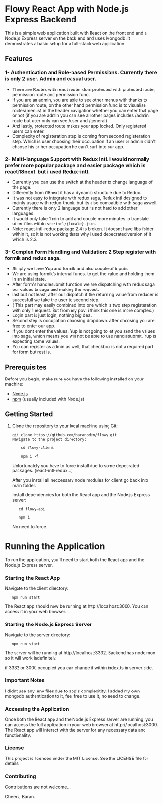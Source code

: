 # Flowy React App with Node.js Express Backend

This is a simple web application built with React on the front end and a Node.js Express server on the back end and uses Mongodb. It demonstrates a basic setup for a full-stack web application.

## Features

### 1- Authentication and Role-based Permissions. Currently there is only 2 user. Admin and casual user.

- There are Routes with react router dom protected with protected route, permission route and permission func.
- If you are an admin, you are able to see other menus with thanks to permission route, on the other hand permission func is to visualise routes(menus) in the header navigation whether you can enter that page or not (if you are admin you can see all other pages includes /admin route but user only can see /user and /general)
- And lastly, protected route makes your app locked. Only registered users can enter.
- Complexity of registeration step is coming from second registeration step. Which is user choosing their occupation if an user or admin didn't choose his or her occupation he can't surf into our app.

### 2- Multi-language Support with Redux Intl. I would normally prefer more popular package and easier package which is reacti18next. but i used Redux-intl.

- Currently you can use the switch at the header to change language of the page.
- Differently from i18next it has a dynamic structure due to Redux.
- It was not easy to integrate with redux saga, Redux intl designed to mainly usage with redux-thunk. but its also compatible with saga aswell.
- Currently there is only 2 language but its not hard to add other languages.
- It would only take 1 min to add and couple more minutes to translate other files within `src/intl/{locale}.json`.
- Note: react-intl-redux package 2.4 is broken. It doesnt have libs folder within it, so it is not working thats why i used depecrated version of it which is 2.3.

### 3- Complex Form Handling and Validation: 2 Step register with formik and redux saga.

- Simply we have Yup and formik and also couple of inputs.
- We are using formik's internal funcs. to get the value and holding them in an initial state.
- After form's handlesubmit function we are dispatching with redux saga our values to saga and making the request.
- last but not least, after our dispatch if the returning value from reducer is succesfull we take the user to second step.
- ( This part may easily combined into one which is two step registeration with only 1 request. But from my pov. i think this one is more complex.)
- Login part is just login, nothing big deal.
- Second step is occupation choosing dropdown. after choosing you are free to enter our app.
- If you dont enter the values, Yup is not going to let you send the values into saga, which means you will not be able to use handlesubmit. Yup is expecting some values.
- You can register as admin as well, that checkbox is not a required part for form but rest is.

## Prerequisites

Before you begin, make sure you have the following installed on your machine:

- [Node.js](https://nodejs.org/)
- [npm](https://www.npmjs.com/) (usually included with Node.js)

## Getting Started

1.  Clone the repository to your local machine using Git:

    ```
    git clone https://github.com/baranoden/flowy.git
    Navigate to the project directory:
    ```

    ```
        cd flowy-client

        npm i -f
    ```

    Unfortunately you have to force install due to some depecrated packages. (react-intl-redux...)

    After you install all neccessary node modules for client go back into main folder.

    Install dependencies for both the React app and the Node.js Express server:

    ```
       cd flowy-api

       npm i
    ```

    No need to force.

# Running the Application

To run the application, you'll need to start both the React app and the Node.js Express server.

### Starting the React App

Navigate to the client directory:

       npm run start

The React app should now be running at http://localhost:3000. You can access it in your web browser.

### Starting the Node.js Express Server

Navigate to the server directory:

       npm run start

The server will be running at http://localhost:3332. Backend has node mon so it will work indefinitely.

if 3332 or 3000 occupied you can change it within index.ts in server side.

### Important Notes

I didnt use any .env files due to app's complexitity. I added my own mongodb authentication to it, feel free to use it, no need to change.

### Accessing the Application

Once both the React app and the Node.js Express server are running, you can access the full application in your web browser at http://localhost:3000. The React app will interact with the server for any necessary data and functionality.

### License

This project is licensed under the MIT License. See the LICENSE file for details.

### Contributing

Contributions are not welcome...

Cheers, Baran.
